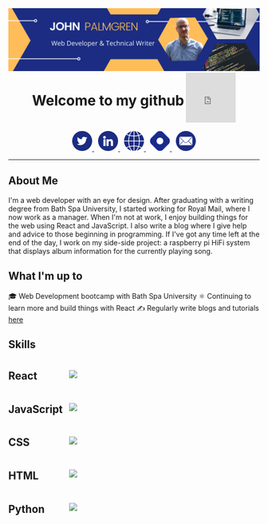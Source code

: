 <img src="./banner.png" alt="John Palmgren web developer and technical writer" />

<div style="text-align: center;">
<h1 style="display:inline-block; vertical-align: top;"> Welcome to my github</h1>
<span>
<iframe src="https://giphy.com/embed/42tS2cfBtj8Y" width="100" height="100" frameBorder="0"></iframe>
</span>
</div>

<p style="text-align: center">
<a href="https://twitter.com/john_palmgren">
<img src="./twitter.png" alt="twitter"/>
</a>
<a href="https://www.linkedin.com/in/johnpalmgren/">
<img style="margin-left:0.5rem;" src="./linkedin.png" alt="linkedIn"/>
</a>
<a href="https://portfoliositemain06643.gatsbyjs.io/">
<img style="margin-left:0.5rem;" src="./website.png" alt="website"/>
</a>
<a href="https://johnpalmgren.hashnode.dev/">
<img style="margin-left:0.5rem;" src="./hashnode.png" alt="blog"/>
</a>
<a href="mailto:johnmpalmgren@gmail.com.com">
<img style="margin-left:0.5rem;" src="./email.png" alt="email"/>
</a>
</p>

---
## About Me
I'm a web developer with an eye for design. After graduating with a writing degree from Bath Spa University, I started working for Royal Mail, where I now work as a manager. When I'm not at work, I enjoy building things for the web using React and JavaScript. I also write a blog where I give help and advice to those beginning in programming. If I've got any time left at the end of the day, I work on my side-side project: a raspberry pi HiFi system that displays album information for the currently playing song. 

## What I'm up to

🎓 Web Development bootcamp with Bath Spa University
⚛ Continuing to learn more and build things with React
✍ Regularly write blogs and tutorials [here](https://johnpalmgren.hashnode.dev/)


## Skills

<div>
<p style="display: inline-block; vertical-align:middle; font-size:1.3rem; font-weight:bold; width:110px;"> React </p>

<div style="display: inline-block; margin-left:.5rem;">

![](https://us-central1-progress-markdown.cloudfunctions.net/progress/70)

</div>
</div>

<div>
<p style="display: inline-block; vertical-align:middle; font-size:1.3rem; font-weight:bold; width:110px"> JavaScript </p>
<div style="display: inline-block; margin-left:.5rem;">

![](https://us-central1-progress-markdown.cloudfunctions.net/progress/80)
</div>
</div>

<div>
<p style="display: inline-block; vertical-align:middle; font-size:1.3rem; font-weight:bold; width:110px"> CSS </p>
<div style="display: inline-block; margin-left:.5rem;">

![](https://us-central1-progress-markdown.cloudfunctions.net/progress/80)
</div>
</div>

<div>
<p style="display: inline-block; vertical-align:middle; font-size:1.3rem; font-weight:bold; width:110px"> HTML </p>
<div style="display: inline-block; margin-left:.5rem;">

![](https://us-central1-progress-markdown.cloudfunctions.net/progress/90)
</div>
</div>

<div>
<p style="display: inline-block; vertical-align:middle; font-size:1.3rem; font-weight:bold; width:110px"> Python </p>
<div style="display: inline-block; margin-left:.5rem;">

![](https://us-central1-progress-markdown.cloudfunctions.net/progress/60)
</div>
</div>

